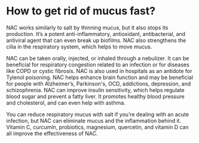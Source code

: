 # How to get rid of mucus fast?

NAC works similarly to salt by thinning mucus, but it also stops its production. It’s a potent anti-inflammatory, antioxidant, antibacterial, and antiviral agent that can even break up biofilms. NAC also strengthens the cilia in the respiratory system, which helps to move mucus.

NAC can be taken orally, injected, or inhaled through a nebulizer. It can be beneficial for respiratory congestion related to an infection or for diseases like COPD or cystic fibrosis. NAC is also used in hospitals as an antidote for Tylenol poisoning. NAC helps enhance brain function and may be beneficial for people with Alzheimer’s, Parkinson's, OCD, addictions, depression, and schizophrenia. NAC can improve insulin sensitivity, which helps regulate blood sugar and prevent a fatty liver. It promotes healthy blood pressure and cholesterol, and can even help with asthma.

You can reduce respiratory mucus with salt if you’re dealing with an acute infection, but NAC can eliminate mucus and the inflammation behind it. Vitamin C, curcumin, probiotics, magnesium, quercetin, and vitamin D can all improve the effectiveness of NAC.
